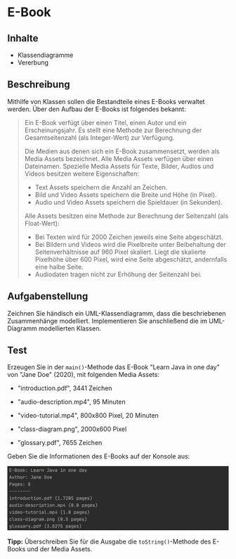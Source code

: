 # E-Book

## Inhalte

- Klassendiagramme
- Vererbung

## Beschreibung

Mithilfe von Klassen sollen die Bestandteile eines E-Books verwaltet werden. Über den Aufbau der E-Books ist folgendes bekannt:

> Ein E-Book verfügt über einen Titel, einen Autor und ein Erscheinungsjahr. Es stellt eine Methode zur Berechnung der Gesamtseitenzahl (als Integer-Wert) zur Verfügung.
>
> Die Medien aus denen sich ein E-Book zusammensetzt, werden als Media Assets bezeichnet. Alle Media Assets verfügen über einen Dateinamen.  Spezielle Media Assets für Texte, Bilder, Audios und Videos besitzen weitere Eigenschaften:
>
> - Text Assets speichern die Anzahl an Zeichen.
> - Bild und Video Assets speichern die Breite und Höhe (in Pixel).
> - Audio und Video Assets speichern die Spieldauer (in Sekunden).
>
> Alle Assets besitzen eine Methode zur Berechnung der Seitenzahl (als Float-Wert):
>
> - Bei Texten wird für 2000 Zeichen jeweils eine Seite abgeschätzt.
> - Bei Bildern und Videos wird die Pixelbreite unter Beibehaltung der Seitenverhältnisse auf 960 Pixel skaliert. Liegt die skalierte Pixelhöhe über 600 Pixel, wird eine Seite abgeschätzt, andernfalls eine halbe Seite.
> - Audiodaten tragen nicht zur Erhöhung der Seitenzahl bei.

## Aufgabenstellung

Zeichnen Sie händisch ein UML-Klassendiagramm, dass die beschriebenen Zusammenhänge modelliert. Implementieren Sie anschließend die im UML-Diagramm modellierten Klassen. 

## Test

Erzeugen Sie in der `main()`-Methode das E-Book "Learn Java in one day" von "Jane Doe" (2020), mit folgenden Media Assets:

- "introduction.pdf", 3441 Zeichen

- "audio-description.mp4", 95 Minuten
- "video-tutorial.mp4", 800x800 Pixel, 20 Minuten
- "class-diagram.png",  2000x600 Pixel
- "glossary.pdf", 7655 Zeichen

Geben Sie die Informationen des E-Books auf der Konsole aus:

![img](./images/console.png)

**Tipp:** Überschreiben Sie für die Ausgabe die `toString()`-Methode des E-Books und der Media Assets.